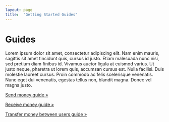 ```yaml
---
layout: page
title:  "Getting Started Guides"
---
```


# Guides

Lorem ipsum dolor sit amet, consectetur adipiscing elit. Nam enim mauris, sagittis sit amet tincidunt quis, cursus id justo. Etiam malesuada nunc nisi, sed pretium diam finibus id. Vivamus auctor ligula at euismod varius. Ut justo neque, pharetra ut lorem quis, accumsan cursus est. Nulla facilisi. Duis molestie laoreet cursus. Proin commodo ac felis scelerisque venenatis. Nunc eget dui venenatis, egestas tellus non, blandit magna. Donec vel magna justo.

[Send money guide &raquo;](/guides/send-money)

[Receive money guide &raquo;](/guides/receive-money)

[Transfer money between users guide &raquo;](/guides/transfer-money-between-users)